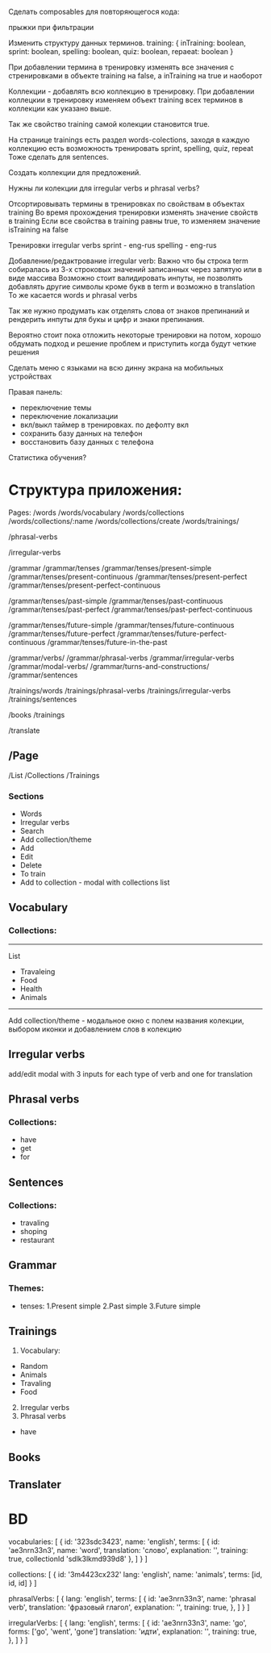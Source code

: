 Сделать composables для повторяющегося кода:

прыжки при фильтрации

Изменить структуру данных терминов.
training: {
inTraining: boolean,
sprint: boolean,
spelling: boolean,
quiz: boolean,
repaeat: boolean
}

При добавлении термина в тренировку изменять все значения c стренировками в объекте training на false, а inTraining на true и наоборот

Коллекции - добавлять всю коллекцию в тренировку. При добавлении коллецкии в тренировку изменяем объект training всех терминов в коллекции как указано выше.

Так же свойство training самой колекции становится true.

На странице trainings есть раздел words-colections, заходя в каждую коллекцию есть возможность тренировать sprint, spelling, quiz, repeat
Тоже сделать для sentences.

Создать коллекции для предложений.

Нужны ли колекции для irregular verbs и phrasal verbs?

Отсортировывать термины в тренировках по свойствам в объектах training
Во время прохождения тренировки изменять значение свойств в training
Если все свойства в training равны true, то изменяем значение isTraining на false

Тренировки irregular verbs
sprint - eng-rus
spelling - eng-rus

Добавление/редактрование irregular verb:
Важно что бы строка term собиралась из 3-х строковых значений
записанных через запятую или в виде массива
Возможно стоит валидировать инпуты, не позволять добавлять другие символы кроме букв в term и возможно в translation
То же касается words и phrasal verbs

Так же нужно продумать как отделять слова от знаков препинаний и рендерить инпуты для букы и цифр и знаки препинания.

Вероятно стоит пока отложить некоторые тренировки на потом, хорошо обдумать подход и решение проблем и приступить когда будут четкие решения

Сделать меню с языками на всю динну экрана на мобильных устройствах

Правая панель:

- переключение темы
- переключение локализации
- вкл/выкл таймер в тренировках. по дефолту вкл
- сохранить базу данных на телефон
- восстановить базу данных с телефона

Статистика обучения?

# Структура приложения:

Pages:
/words
/words/vocabulary
/words/collections
/words/collections/:name
/words/collections/create
/words/trainings/

/phrasal-verbs

/irregular-verbs

/grammar
/grammar/tenses
/grammar/tenses/present-simple
/grammar/tenses/present-continuous
/grammar/tenses/present-perfect
/grammar/tenses/present-perfect-continuous

/grammar/tenses/past-simple
/grammar/tenses/past-continuous
/grammar/tenses/past-perfect
/grammar/tenses/past-perfect-continuous

/grammar/tenses/future-simple
/grammar/tenses/future-continuous
/grammar/tenses/future-perfect
/grammar/tenses/future-perfect-continuous
/grammar/tenses/future-in-the-past

/grammar/verbs/
/grammar/phrasal-verbs
/grammar/irregular-verbs
/grammar/modal-verbs/
/grammar/turns-and-constructions/
/grammar/sentences

/trainings/words
/trainings/phrasal-verbs
/trainings/irregular-verbs
/trainings/sentences

/books
/trainings

/translate

## /Page

/List
/Collections
/Trainings

### Sections

- Words
- Irregular verbs
- Search
- Add collection/theme
- Add
- Edit
- Delete
- To train
- Add to collection - modal with collections list

## Vocabulary

### Collections:

---

List

- Travaleing
- Food
- Health
- Animals

---

Add collection/theme - модальное окно с полем названия колекции,
выбором иконки и добавлением слов в колекцию

## Irregular verbs

add/edit modal with 3 inputs for each type of verb
and one for translation

## Phrasal verbs

### Collections:

- have
- get
- for

## Sentences

### Collections:

- travaling
- shoping
- restaurant

## Grammar

### Themes:

- tenses:
  1.Present simple
  2.Past simple
  3.Future simple

## Trainings

1. Vocabulary:

- Random
- Animals
- Travaling
- Food

2. Irregular verbs
3. Phrasal verbs

- have

## Books

## Translater

# BD

vocabularies: [
{
id: '323sdc3423',
name: 'english',
terms: [
{
id: 'ae3nrn33n3',
name: 'word',
translation: 'слово',
explanation: '',
training: true,
collectionId 'sdlk3lkmd939d8'
},
]
}
]

collections: [
{
id: '3m4423cx232'
lang: 'english',
name: 'animals',
terms: [id, id, id]
}
]

phrasalVerbs: [
{
lang: 'english',
terms: [
{
id: 'ae3nrn33n3',
name: 'phrasal verb',
translation: 'фразовый глагол',
explanation: '',
training: true,
},
]
}
]

irregularVerbs: [
{
lang: 'english',
terms: [
{
id: 'ae3nrn33n3',
name: 'go',
forms: ['go', 'went', 'gone']
translation: 'идти',
explanation: '',
training: true,
},
]
}
]
